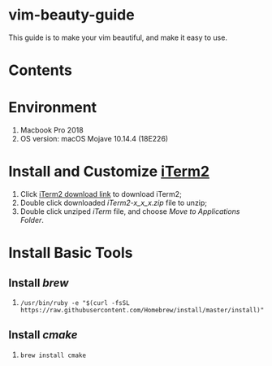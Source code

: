 # vim-beauty-guide
This guide is to make your vim beautiful, and make it easy to use.

# Contents

# Environment
1. Macbook Pro 2018
2. OS version: macOS Mojave 10.14.4 (18E226)

# Install and Customize [iTerm2](https://www.iterm2.com/)
1. Click [iTerm2 download link](https://www.iterm2.com/) to download iTerm2;
2. Double click downloaded *iTerm2-x_x_x.zip* file to unzip;
3. Double click unziped *iTerm* file, and choose *Move to Applications Folder*.

# Install Basic Tools
## Install *brew*
1. `/usr/bin/ruby -e "$(curl -fsSL https://raw.githubusercontent.com/Homebrew/install/master/install)"
`
## Install *cmake*
1. `brew install cmake`
